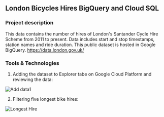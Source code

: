## London Bicycles Hires BigQuery and Cloud SQL

### Project description
This data contains the number of hires of London's Santander Cycle Hire Scheme from 2011 to present. Data includes start and stop timestamps, station names and ride duration. This public dataset is hosted in Google BigQuery. 
https://data.london.gov.uk/
### Tools & Technologies

1. Adding the dataset to Explorer tabe on Google Cloud Platform and reviewing the data:

![Add data1](https://user-images.githubusercontent.com/89424060/169406811-7c0642c2-1c17-47e2-9fba-aaccc46c16bf.png)

2. Filtering five longest bike hires:

![Longest Hire](https://user-images.githubusercontent.com/89424060/169430635-143d1af8-fee2-400e-9007-8ef4bab50d28.png)



